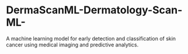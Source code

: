 # DermaScanML-Dermatology-Scan-ML-
A machine learning model for early detection and classification of skin cancer using medical imaging and predictive analytics.
